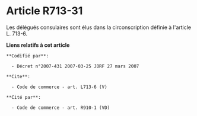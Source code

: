 # Article R713-31

Les délégués consulaires sont élus dans la circonscription définie à l'article L. 713-6.

**Liens relatifs à cet article**

	**Codifié par**:

	  - Décret n°2007-431 2007-03-25 JORF 27 mars 2007

	**Cite**:

	  - Code de commerce - art. L713-6 (V)

	**Cité par**:

	  - Code de commerce - art. R910-1 (VD)
